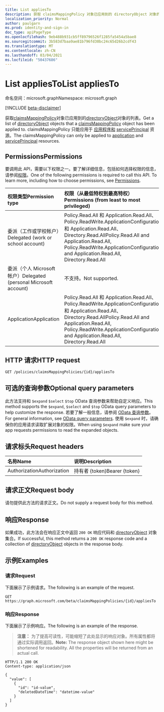 ```yaml
---
title: List appliesTo
description: 获取 claimsMappingPolicy 对象已应用到的 directoryObject 对象的列表。
localization_priority: Normal
author: paulgarn
ms.prod: identity-and-sign-in
doc_type: apiPageType
ms.openlocfilehash: 9eb488b931cb5ff89796526f1285fa5454a5bae8
ms.sourcegitcommit: 3b583d7baa9ae81b796fd30bc24c65d26b2cdf43
ms.translationtype: MT
ms.contentlocale: zh-CN
ms.lasthandoff: 03/04/2021
ms.locfileid: "50437686"
---
```

# <a name="list-appliesto"></a><span data-ttu-id="3341b-103">List appliesTo</span><span class="sxs-lookup"><span data-stu-id="3341b-103">List appliesTo</span></span>

<span data-ttu-id="3341b-104">命名空间：microsoft.graph</span><span class="sxs-lookup"><span data-stu-id="3341b-104">Namespace: microsoft.graph</span></span>

[!INCLUDE [beta-disclaimer](../../includes/beta-disclaimer.md)]

<span data-ttu-id="3341b-105">获取[claimsMappingPolicy](../resources/claimsmappingpolicy.md)对象已应用到的[directoryObject](../resources/directoryObject.md)对象的列表。</span><span class="sxs-lookup"><span data-stu-id="3341b-105">Get a list of [directoryObject](../resources/directoryObject.md) objects that a [claimsMappingPolicy](../resources/claimsmappingpolicy.md) object has been applied to.</span></span> <span data-ttu-id="3341b-106">claimsMappingPolicy 只能应用于 [应用程序和](../resources/application.md) [servicePrincipal](../resources/serviceprincipal.md) 资源。</span><span class="sxs-lookup"><span data-stu-id="3341b-106">The claimsMappingPolicy can only be applied to [application](../resources/application.md) and [servicePrincipal](../resources/serviceprincipal.md) resources.</span></span>

## <a name="permissions"></a><span data-ttu-id="3341b-107">Permissions</span><span class="sxs-lookup"><span data-stu-id="3341b-107">Permissions</span></span>

<span data-ttu-id="3341b-p102">要调用此 API，需要以下权限之一。要了解详细信息，包括如何选择权限的信息，请参阅[权限](/graph/permissions-reference)。</span><span class="sxs-lookup"><span data-stu-id="3341b-p102">One of the following permissions is required to call this API. To learn more, including how to choose permissions, see [Permissions](/graph/permissions-reference).</span></span>

| <span data-ttu-id="3341b-110">权限类型</span><span class="sxs-lookup"><span data-stu-id="3341b-110">Permission type</span></span>                        | <span data-ttu-id="3341b-111">权限（从最低特权到最高特权）</span><span class="sxs-lookup"><span data-stu-id="3341b-111">Permissions (from least to most privileged)</span></span> |
|:---------------------------------------|:--------------------------------------------|
| <span data-ttu-id="3341b-112">委派（工作或学校帐户）</span><span class="sxs-lookup"><span data-stu-id="3341b-112">Delegated (work or school account)</span></span>     | <span data-ttu-id="3341b-113">Policy.Read.All 和 Application.Read.All、Policy.ReadWrite.ApplicationConfiguration 和 Application.Read.All、Directory.Read.All</span><span class="sxs-lookup"><span data-stu-id="3341b-113">Policy.Read.All and Application.Read.All, Policy.ReadWrite.ApplicationConfiguration and Application.Read.All, Directory.Read.All</span></span> |
| <span data-ttu-id="3341b-114">委派（个人 Microsoft 帐户）</span><span class="sxs-lookup"><span data-stu-id="3341b-114">Delegated (personal Microsoft account)</span></span> | <span data-ttu-id="3341b-115">不支持。</span><span class="sxs-lookup"><span data-stu-id="3341b-115">Not supported.</span></span> |
| <span data-ttu-id="3341b-116">Application</span><span class="sxs-lookup"><span data-stu-id="3341b-116">Application</span></span>                            | <span data-ttu-id="3341b-117">Policy.Read.All 和 Application.Read.All、Policy.ReadWrite.ApplicationConfiguration 和 Application.Read.All、Directory.Read.All</span><span class="sxs-lookup"><span data-stu-id="3341b-117">Policy.Read.All and Application.Read.All, Policy.ReadWrite.ApplicationConfiguration and Application.Read.All, Directory.Read.All</span></span> |

## <a name="http-request"></a><span data-ttu-id="3341b-118">HTTP 请求</span><span class="sxs-lookup"><span data-stu-id="3341b-118">HTTP request</span></span>

<!-- { "blockType": "ignored" } -->

```http
GET /policies/claimsMappingPolicies/{id}/appliesTo
```

## <a name="optional-query-parameters"></a><span data-ttu-id="3341b-119">可选的查询参数</span><span class="sxs-lookup"><span data-stu-id="3341b-119">Optional query parameters</span></span>

<span data-ttu-id="3341b-120">此方法支持和 `$expand` `$select` `$top` OData 查询参数来帮助自定义响应。</span><span class="sxs-lookup"><span data-stu-id="3341b-120">This method supports the `$expand`, `$select` and `$top` OData query parameters to help customize the response.</span></span> <span data-ttu-id="3341b-121">若要了解一般信息，请参阅 [OData 查询参数](/graph/query-parameters)。</span><span class="sxs-lookup"><span data-stu-id="3341b-121">For general information, see [OData query parameters](/graph/query-parameters).</span></span> <span data-ttu-id="3341b-122">使用 `$expand` 时，请确保你的应用请求读取扩展对象的权限。</span><span class="sxs-lookup"><span data-stu-id="3341b-122">When using `$expand` make sure your app requests permissions to read the expanded objects.</span></span>

## <a name="request-headers"></a><span data-ttu-id="3341b-123">请求标头</span><span class="sxs-lookup"><span data-stu-id="3341b-123">Request headers</span></span>

| <span data-ttu-id="3341b-124">名称</span><span class="sxs-lookup"><span data-stu-id="3341b-124">Name</span></span>      |<span data-ttu-id="3341b-125">说明</span><span class="sxs-lookup"><span data-stu-id="3341b-125">Description</span></span>|
|:----------|:----------|
| <span data-ttu-id="3341b-126">Authorization</span><span class="sxs-lookup"><span data-stu-id="3341b-126">Authorization</span></span> | <span data-ttu-id="3341b-127">持有者 {token}</span><span class="sxs-lookup"><span data-stu-id="3341b-127">Bearer {token}</span></span> |

## <a name="request-body"></a><span data-ttu-id="3341b-128">请求正文</span><span class="sxs-lookup"><span data-stu-id="3341b-128">Request body</span></span>

<span data-ttu-id="3341b-129">请勿提供此方法的请求正文。</span><span class="sxs-lookup"><span data-stu-id="3341b-129">Do not supply a request body for this method.</span></span>

## <a name="response"></a><span data-ttu-id="3341b-130">响应</span><span class="sxs-lookup"><span data-stu-id="3341b-130">Response</span></span>

<span data-ttu-id="3341b-131">如果成功，此方法会在响应正文中返回 `200 OK` 响应代码和 [directoryObject](../resources/directoryobject.md) 对象集合。</span><span class="sxs-lookup"><span data-stu-id="3341b-131">If successful, this method returns a `200 OK` response code and a collection of [directoryObject](../resources/directoryobject.md) objects in the response body.</span></span>

## <a name="examples"></a><span data-ttu-id="3341b-132">示例</span><span class="sxs-lookup"><span data-stu-id="3341b-132">Examples</span></span>

### <a name="request"></a><span data-ttu-id="3341b-133">请求</span><span class="sxs-lookup"><span data-stu-id="3341b-133">Request</span></span>

<span data-ttu-id="3341b-134">下面展示了示例请求。</span><span class="sxs-lookup"><span data-stu-id="3341b-134">The following is an example of the request.</span></span>
<!-- {
  "blockType": "request",
  "name": "get_appliesto"
}-->

```http
GET https://graph.microsoft.com/beta/claimsMappingPolicies/{id}/appliesTo
```

### <a name="response"></a><span data-ttu-id="3341b-135">响应</span><span class="sxs-lookup"><span data-stu-id="3341b-135">Response</span></span>

<span data-ttu-id="3341b-136">下面展示了示例响应。</span><span class="sxs-lookup"><span data-stu-id="3341b-136">The following is an example of the response.</span></span>

> <span data-ttu-id="3341b-p104">**注意：** 为了提高可读性，可能缩短了此处显示的响应对象。所有属性都将通过实际调用返回。</span><span class="sxs-lookup"><span data-stu-id="3341b-p104">**Note:** The response object shown here might be shortened for readability. All the properties will be returned from an actual call.</span></span>

<!-- {
  "blockType": "response",
  "truncated": true,
  "@odata.type": "microsoft.graph.directoryObject",
  "isCollection": true
} -->

```http
HTTP/1.1 200 OK
Content-type: application/json

{
  "value": [
    {
      "id": "id-value",
      "deletedDateTime": "datetime-value"
    }
  ]
}
```

<!-- uuid: 16cd6b66-4b1a-43a1-adaf-3a886856ed98
2019-02-04 14:57:30 UTC -->
<!-- {
  "type": "#page.annotation",
  "description": "List appliesTo",
  "keywords": "",
  "section": "documentation",
  "tocPath": ""
}-->

